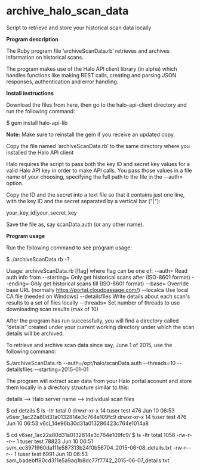 # archive_halo_scan_data
Script to retrieve and store your historical scan data locally

<b>Program description</b>

The Ruby program file ‘archiveScanData.rb’ retrieves and archives information on historical scans.

The program makes use of the Halo API client library (in alpha) which handles functions like making REST calls, creating and parsing JSON responses, authentication and error handling.

<b>Install instructions</b>

Download the files from here, then go to the halo-api-client directory and run the following command:

$ gem install halo-api-lib

<b>Note:</b> Make sure to reinstall the gem if you receive an updated copy.

Copy the file named ‘archiveScanData.rb’ to the same directory where you installed the Halo API client

Halo requires the script to pass both the key ID and secret key values for a valid Halo API key in order to make API calls. You pass those values in a file name of your choosing, specifying the full path to the file in the --auth=<filename> option.

Copy the ID and the secret into a text file so that it contains just one line, with the key ID and the secret
separated by a vertical bar ("|"):

your_key_id|your_secret_key

Save the file as, say scanData.auth (or any other name).

<b>Program usage</b>

Run the following command to see program usage:

$ ./archiveScanData.rb -?

Usage: archiveScanData.rb [flag]
  where flag can be one of:
    --auth=<file>			  Read auth info from <file>
    --starting=<when>		Only get historical scans after <when> (ISO-8601 format)
    --ending=<when>		  Only get historical scans till <when> (ISO-8601 format)
    --base=<url>			  Override base URL (normally https://portal.cloudpassage.com/)
    --localca			      Use local CA file (needed on Windows)
    --detailsfiles			Write details about each scan's results to a set of files locally
    --threads=<num>		  Set number of threads to use downloading scan results (max of 10)

After the program has run successfully, you will find a directory called “details” created under your current working directory under which the scan details will be archived.

To retrieve and archive scan data since say, June 1 of 2015, use the following command:

$./archiveScanData.rb --auth=/opt/halo/scanData.auth --threads=10 --detailsfiles --starting=2015-01-01

The program will extract scan data from your Halo portal account and store them locally in a directory structure similar to this:

details --> Halo server name --> individual scan files

$ cd details
$ ls -ltr
total 0
drwxr-xr-x  14 tuser  test  476 Jun 10 06:53 v6ser_1ac22a80d31a0132814e3c764e109fc9
drwxr-xr-x  14 tuser  test  476 Jun 10 06:53 v6cl_14e96b30d31a013286423c764e1014a8

$ cd v6ser_1ac22a80d31a0132814e3c764e109fc9/
$ ls -ltr
total 1056
-rw-r--r--  1 tuser  test  78823 Jun 10 06:51 svm_ec3971960da111e587313b24f0b56704_2015-06-08_details.txt
-rw-r--r--  1 tuser  test   6991 Jun 10 06:53 sam_badebff80cd311e5a9aq1b8dc77f7742_2015-06-07_details.txt
